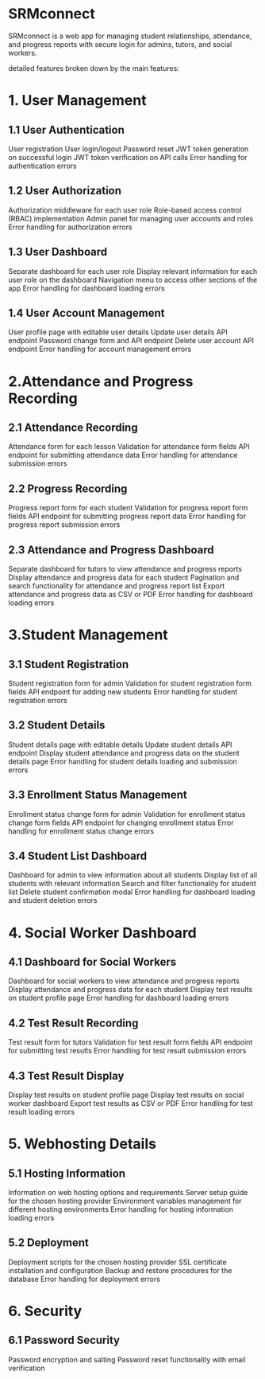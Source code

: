# SRMconnect
SRMconnect is a web app for managing student relationships, attendance, and progress reports with secure login for admins, tutors, and social workers.


detailed features broken down by the main features:
# 1. User Management
## 1.1 User Authentication
User registration
User login/logout
Password reset
JWT token generation on successful login
JWT token verification on API calls
Error handling for authentication errors
## 1.2 User Authorization
Authorization middleware for each user role
Role-based access control (RBAC) implementation
Admin panel for managing user accounts and roles
Error handling for authorization errors
## 1.3 User Dashboard
Separate dashboard for each user role
Display relevant information for each user role on the dashboard
Navigation menu to access other sections of the app
Error handling for dashboard loading errors
## 1.4 User Account Management
User profile page with editable user details
Update user details API endpoint
Password change form and API endpoint
Delete user account API endpoint
Error handling for account management errors
# 2.Attendance and Progress Recording
## 2.1 Attendance Recording
Attendance form for each lesson
Validation for attendance form fields
API endpoint for submitting attendance data
Error handling for attendance submission errors
## 2.2 Progress Recording
Progress report form for each student
Validation for progress report form fields
API endpoint for submitting progress report data
Error handling for progress report submission errors
## 2.3 Attendance and Progress Dashboard
Separate dashboard for tutors to view attendance and progress reports
Display attendance and progress data for each student
Pagination and search functionality for attendance and progress report list
Export attendance and progress data as CSV or PDF
Error handling for dashboard loading errors
# 3.Student Management
## 3.1 Student Registration
Student registration form for admin
Validation for student registration form fields
API endpoint for adding new students
Error handling for student registration errors
## 3.2 Student Details
Student details page with editable details
Update student details API endpoint
Display student attendance and progress data on the student details page
Error handling for student details loading and submission errors
## 3.3 Enrollment Status Management
Enrollment status change form for admin
Validation for enrollment status change form fields
API endpoint for changing enrollment status
Error handling for enrollment status change errors
## 3.4 Student List Dashboard
Dashboard for admin to view information about all students
Display list of all students with relevant information
Search and filter functionality for student list
Delete student confirmation modal
Error handling for dashboard loading and student deletion errors
# 4. Social Worker Dashboard
## 4.1 Dashboard for Social Workers
Dashboard for social workers to view attendance and progress reports
Display attendance and progress data for each student
Display test results on student profile page
Error handling for dashboard loading errors
## 4.2 Test Result Recording
Test result form for tutors
Validation for test result form fields
API endpoint for submitting test results
Error handling for test result submission errors
## 4.3 Test Result Display
Display test results on student profile page
Display test results on social worker dashboard
Export test results as CSV or PDF
Error handling for test result loading errors
# 5. Webhosting Details
## 5.1 Hosting Information
Information on web hosting options and requirements
Server setup guide for the chosen hosting provider
Environment variables management for different hosting environments
Error handling for hosting information loading errors
## 5.2 Deployment
Deployment scripts for the chosen hosting provider
SSL certificate installation and configuration
Backup and restore procedures for the database
Error handling for deployment errors
# 6. Security
## 6.1 Password Security
Password encryption and salting
Password reset functionality with email verification
